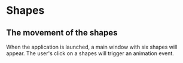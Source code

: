 # Shapes
The movement of the shapes
--
When the application is launched, a main window with six shapes will appear.
The user's click on a shapes will trigger an animation event.
